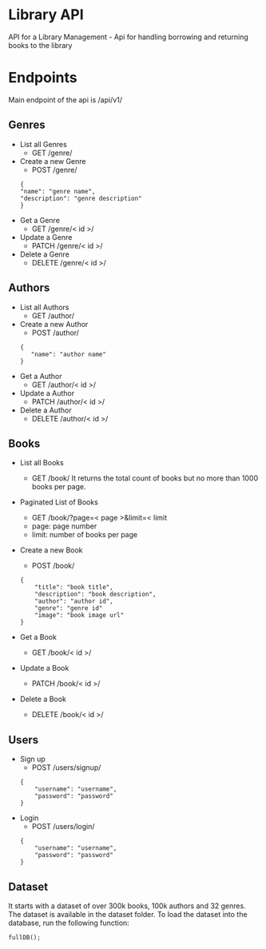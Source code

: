 # Library API
API for a Library Management -  Api for handling borrowing and returning books to the library

# Endpoints

Main endpoint of the api is 
<server>/api/v1/

## Genres
- List all Genres
    - GET /genre/
- Create a new Genre
    - POST /genre/
    ```
    {
    "name": "genre name",
    "description": "genre description"
    }
    ```
- Get a Genre
    - GET /genre/< id >/
- Update a Genre
    - PATCH /genre/< id >/
- Delete a Genre
    - DELETE /genre/< id >/

## Authors
- List all Authors
    - GET /author/
- Create a new Author
    - POST /author/
    ```
    {
       "name": "author name"
    }
    ```
- Get a Author
    - GET /author/< id >/
- Update a Author
    - PATCH /author/< id >/
- Delete a Author
    - DELETE /author/< id >/

## Books
- List all Books
    - GET /book/
    It returns the total count of books but no more than 1000 books per page.

- Paginated List of Books
    - GET /book/?page=< page >&limit=< limit
    - page: page number
    - limit: number of books per page

- Create a new Book
    - POST /book/
    ```
    {
        "title": "book title",
        "description": "book description",
        "author": "author id",
        "genre": "genre id"
        "image": "book image url"
    }
    ```
- Get a Book
    - GET /book/< id >/
- Update a Book
    - PATCH /book/< id >/
- Delete a Book
    - DELETE /book/< id >/

## Users
- Sign up
    - POST /users/signup/
    ```
    {
        "username": "username",
        "password": "password"
    }
    ```
- Login
    - POST /users/login/
    ```
    {
        "username": "username",
        "password": "password"
    }
    ```

## Dataset
It starts with a dataset of over 300k books, 100k authors and 32 genres. The dataset is available in the dataset folder. To load the dataset into the database, run the following function:
```
fullDB();
```
